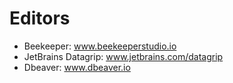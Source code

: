 # Editors

- Beekeeper: www.beekeeperstudio.io
- JetBrains Datagrip: www.jetbrains.com/datagrip
- Dbeaver: www.dbeaver.io
